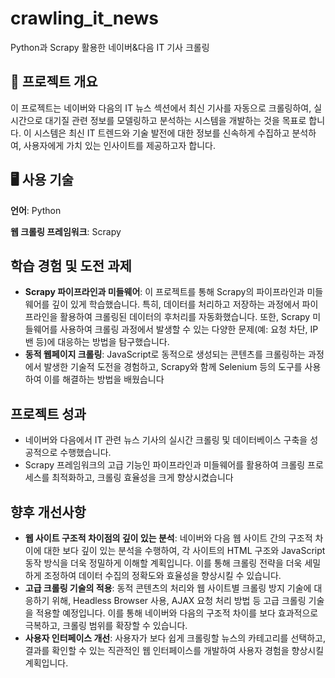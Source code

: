 # crawling_it_news
Python과 Scrapy 활용한 네이버&amp;다음 IT 기사 크롤링

## 📜 프로젝트 개요

이 프로젝트는 네이버와 다음의 IT 뉴스 섹션에서 최신 기사를 자동으로 크롤링하여, 실시간으로 대기질 관련 정보를 모델링하고 분석하는 시스템을 개발하는 것을 목표로 합니다. 이 시스템은 최신 IT 트렌드와 기술 발전에 대한 정보를 신속하게 수집하고 분석하여, 사용자에게 가치 있는 인사이트를 제공하고자 합니다.

 

## **🖥 사용 기술**

**언어**: Python

**웹 크롤링 프레임워크**: Scrapy

## **학습 경험 및 도전 과제**

- **Scrapy 파이프라인과 미들웨어**: 이 프로젝트를 통해 Scrapy의 파이프라인과 미들웨어를 깊이 있게 학습했습니다. 특히, 데이터를 처리하고 저장하는 과정에서 파이프라인을 활용하여 크롤링된 데이터의 후처리를 자동화했습니다. 또한, Scrapy 미들웨어를 사용하여 크롤링 과정에서 발생할 수 있는 다양한 문제(예: 요청 차단, IP 밴 등)에 대응하는 방법을 탐구했습니다.
- **동적 웹페이지 크롤링**: JavaScript로 동적으로 생성되는 콘텐츠를 크롤링하는 과정에서 발생한 기술적 도전을 경험하고, Scrapy와 함께 Selenium 등의 도구를 사용하여 이를 해결하는 방법을 배웠습니다

## **프로젝트 성과**

- 네이버와 다음에서 IT 관련 뉴스 기사의 실시간 크롤링 및 데이터베이스 구축을 성공적으로 수행했습니다.
- Scrapy 프레임워크의 고급 기능인 파이프라인과 미들웨어를 활용하여 크롤링 프로세스를 최적화하고, 크롤링 효율성을 크게 향상시켰습니다

## 향후 개선사항

- **웹 사이트 구조적 차이점의 깊이 있는 분석**: 네이버와 다음 웹 사이트 간의 구조적 차이에 대한 보다 깊이 있는 분석을 수행하여, 각 사이트의 HTML 구조와 JavaScript 동작 방식을 더욱 정밀하게 이해할 계획입니다. 이를 통해 크롤링 전략을 더욱 세밀하게 조정하여 데이터 수집의 정확도와 효율성을 향상시킬 수 있습니다.
- **고급 크롤링 기술의 적용**: 동적 콘텐츠의 처리와 웹 사이트별 크롤링 방지 기술에 대응하기 위해, Headless Browser 사용, AJAX 요청 처리 방법 등 고급 크롤링 기술을 적용할 예정입니다. 이를 통해 네이버와 다음의 구조적 차이를 보다 효과적으로 극복하고, 크롤링 범위를 확장할 수 있습니다.
- **사용자 인터페이스 개선**: 사용자가 보다 쉽게 크롤링할 뉴스의 카테고리를 선택하고, 결과를 확인할 수 있는 직관적인 웹 인터페이스를 개발하여 사용자 경험을 향상시킬 계획입니다.
